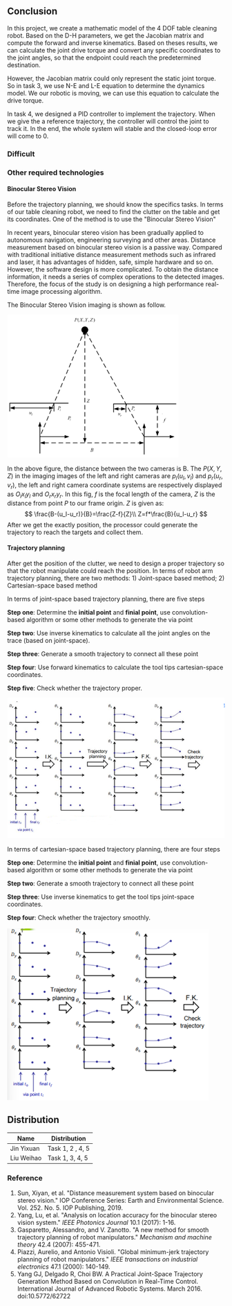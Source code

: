 ## Conclusion

In this project, we create a mathematic model of the 4 DOF table cleaning robot.  Based on the D-H parameters, we get the Jacobian matrix and compute the forward and inverse kinematics. Based on theses results, we can calculate the joint drive torque and convert any specific coordinates to the joint angles, so that the endpoint could reach the predetermined destination.

However, the Jacobian matrix could only represent the static joint torque. So in task 3, we use N-E and L-E equation to determine the dynamics model. We our robotic is moving, we can use this equation to calculate the drive torque.

In task 4, we designed a PID controller to implement the trajectory. When we give the a reference trajectory, the controller will control the joint to track it. In the end, the whole system will stable and the closed-loop error will come to 0.

### Difficult 



### Other required technologies

#### Binocular Stereo Vision

Before the trajectory planning, we should know the specifics tasks. In terms of our table cleaning robot, we need to find the clutter on the table and get its coordinates. One of the method is to use the "Binocular Stereo Vision" 

In recent years, binocular stereo vision has been gradually applied to autonomous navigation, engineering surveying and other areas. Distance measurement based on binocular stereo vision is a passive way. Compared with traditional initiative distance measurement methods such as infrared and laser, it has advantages of hidden, safe, simple hardware and so on. However, the software design is more complicated. To obtain the distance information, it needs a series of complex operations to the detected images. Therefore, the focus of the study is on designing a high performance real-time image processing algorithm.

The Binocular Stereo Vision imaging is shown as follow. 

<img src=".\fig\model.png" alt="model" style="zoom:67%;" />

In the above figure, the distance between the two cameras is B. The $P(X,Y,Z)$ in the imaging images of the left and right cameras are $p_l(u_l,v_l)$ and $p_r(u_r,v_r)$, the left and right camera coordinate systems are respectively displayed as $O_lx_ly_l$ and $O_rx_ry_r$. In this fig, $f$ is the focal length of the camera, $Z$ is the distance from point $P$ to our frame origin. $Z$ is given as:
$$
\frac{B-(u_l-u_r)}{B}=\frac{Z-f}{Z}\\
Z=f*\frac{B}{u_l-u_r}
$$
After we get the exactly position, the processor could generate the trajectory to reach the targets and collect them.

#### Trajectory planning

After get the position of the clutter, we need to design a proper trajectory so that the robot manipulate could reach the position. In terms of robot arm trajectory planning, there are two methods: 1) Joint-space based method; 2) Cartesian-space based method

In terms of  joint-space based trajectory planning, there are five steps

**Step one**: Determine the **initial point** and **finial point**, use convolution-based algorithm or some other methods to generate the via point

**Step two**: Use inverse kinematics to calculate all the joint angles on the trace (based on joint-space).

**Step three**: Generate a smooth trajectory to connect all these point

**Step four**: Use forward kinematics to calculate the tool tips cartesian-space coordinates.

**Step five**: Check whether the trajectory proper.

<img src=".\fig\Joint_space.png" alt="Joint_space" style="zoom:67%;" />

In terms of  cartesian-space based trajectory planning, there are four steps

**Step one**: Determine the **initial point** and **finial point**, use convolution-based algorithm or some other methods to generate the via point

**Step two**: Generate a smooth trajectory to connect all these point

**Step three**: Use inverse kinematics to get the tool tips joint-space coordinates.

**Step four**: Check whether the trajectory smoothly.

<img src=".\fig\Cartesian-space.png" alt="Cartesian-space" style="zoom:67%;" />



## Distribution 

| Name       | Distribution     |
| ---------- | ---------------- |
| Jin Yixuan | Task 1, 2 , 4, 5 |
| Liu Weihao | Task 1, 3, 4, 5  |



### Reference

1. Sun, Xiyan, et al. "Distance measurement system based on binocular stereo vision." IOP Conference Series: Earth and Environmental Science. Vol. 252. No. 5. IOP Publishing, 2019.
2. Yang, Lu, et al. "Analysis on location accuracy for the binocular stereo vision system." *IEEE Photonics Journal* 10.1 (2017): 1-16.
3. Gasparetto, Alessandro, and V. Zanotto. "A new method for smooth trajectory planning of robot manipulators." *Mechanism and machine theory* 42.4 (2007): 455-471.
4. Piazzi, Aurelio, and Antonio Visioli. "Global minimum-jerk trajectory planning of robot manipulators." *IEEE transactions on industrial electronics* 47.1 (2000): 140-149.
5. Yang GJ, Delgado R, Choi BW. A Practical Joint-Space Trajectory Generation Method Based on Convolution in Real-Time Control. International Journal of Advanced Robotic Systems. March 2016. doi:10.5772/62722


